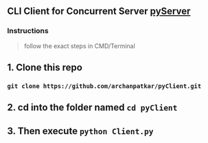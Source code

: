 ## CLI Client for Concurrent Server [pyServer](https://github.com/archanpatkar/pyServer)

### Instructions

> follow the exact steps in CMD/Terminal

## 1. Clone this repo 
### ``` git clone https://github.com/archanpatkar/pyClient.git ```
## 2. cd into the folder named ``` cd pyClient ```
## 3. Then execute ``` python Client.py ```
